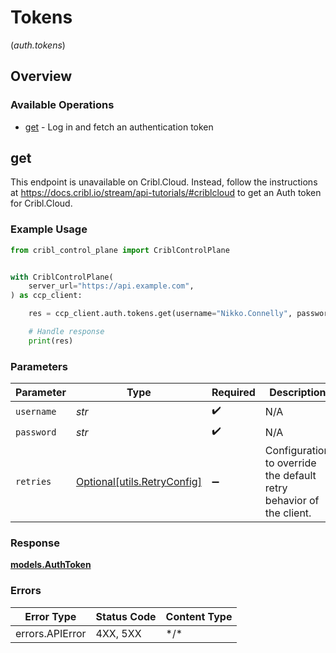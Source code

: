 # Tokens
(*auth.tokens*)

## Overview

### Available Operations

* [get](#get) - Log in and fetch an authentication token

## get

This endpoint is unavailable on Cribl.Cloud. Instead, follow the instructions at https://docs.cribl.io/stream/api-tutorials/#criblcloud to get an Auth token for Cribl.Cloud.

### Example Usage

<!-- UsageSnippet language="python" operationID="login" method="post" path="/auth/login" -->
```python
from cribl_control_plane import CriblControlPlane


with CriblControlPlane(
    server_url="https://api.example.com",
) as ccp_client:

    res = ccp_client.auth.tokens.get(username="Nikko.Connelly", password="Ljp4BunfMR9hNyM")

    # Handle response
    print(res)

```

### Parameters

| Parameter                                                           | Type                                                                | Required                                                            | Description                                                         |
| ------------------------------------------------------------------- | ------------------------------------------------------------------- | ------------------------------------------------------------------- | ------------------------------------------------------------------- |
| `username`                                                          | *str*                                                               | :heavy_check_mark:                                                  | N/A                                                                 |
| `password`                                                          | *str*                                                               | :heavy_check_mark:                                                  | N/A                                                                 |
| `retries`                                                           | [Optional[utils.RetryConfig]](../../models/utils/retryconfig.md)    | :heavy_minus_sign:                                                  | Configuration to override the default retry behavior of the client. |

### Response

**[models.AuthToken](../../models/authtoken.md)**

### Errors

| Error Type      | Status Code     | Content Type    |
| --------------- | --------------- | --------------- |
| errors.APIError | 4XX, 5XX        | \*/\*           |